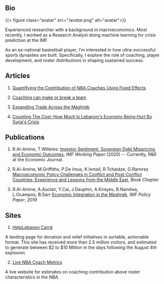 ## Bio 

{{< figure class="avatar" src="/avatar.png" alt="avatar">}}

Experienced researcher with a background in macroeconomics. Most recently, I worked as a Research Analyst doing machine learning for crisis prediction at the IMF.

As an ex-national basketball player, I'm interested in how ultra-successful sports dynasties are built. Specifically, I explore the role of coaching, player development, and roster distributions in shaping sustained success. 

## Articles

1. [Quantifying the Contribution of NBA Coaches Using Fixed Effects](https://towardsdatascience.com/quantifying-the-contribution-of-nba-coaches-using-fixed-effects-56f77f22153a)

2. [Coaching can make or break a team](https://ramzyalamine.medium.com/coaching-can-make-or-break-a-team-just-ask-doc-rivers-67ce3ed051c7)

3. [Expanding Trade Across the Maghreb](https://blogs.imf.org/2019/04/23/expanding-trade-across-the-maghreb/)

4. [Counting The Cost: How Much Is Lebanon's Economy Being Hurt By Syria's Crisis](https://www.executive-magazine.com/economics-policy/lebanon-syria-crisis)


<!-- 2. [The Case for Flow Over Talent in the NBA](/posts/nba-flow)
 -->

## Publications

  1. R.Al-Amine, T.Willems: [Investor Sentiment, Sovereign Debt Mispricing, and Economic Outcomes]((https://www.imf.org/en/Publications/WP/Issues/2020/08/14/Investor-Sentiment-Sovereign-Debt-Mispricing-and-Economic-Outcomes-49569)); _IMF Working Paper_ (2020) -- Currently, R&R at the Economic Journal.

  2. R.Al-Amine, M.Griffiths, P.De Imus, K.Ismail, R.Tchaidze, G.Ramirez [Macroeconomic Policy Challenges in Conflict and Post-Conflict Countries: Experience and Lessons from the Middle East](https://oxford.universitypressscholarship.com/view/10.1093/oso/9780198853091.001.0001/oso-9780198853091-chapter-19), _Book Chapter_

  3. R.Al-Amine, A.Auclair, Y.Cai, J.Dauphin, A.Kireyev, B.Nandwa, L.Ocampos, B.Sarr [Economic Integration in the Maghreb](https://www.imf.org/en/Publications/Departmental-Papers-Policy-Papers/Issues/2019/02/08/Economic-Integration-in-the-Maghreb-An-Untapped-Source-of-Growth-46273), *IMF Policy Paper*, 2019


## Sites

1. [HelpLebanon Carrd](https://helplebanon.carrd.co/) 

A landing page for donation and relief initiatives in sortable, actionable format. This site has received more than 2.5 million visitors, and estimated to generate between $2 to $10 Million in the days following the August 4th explosion. 

2. [Live NBA Coach Metrics](https://nbacoacheffects.herokuapp.com/)
    
A live website for estimates on coaching contribution above roster characteristics in the NBA. 

<!-- ---

## Awards


Year | Award | Category
-----|-------|--------
2010 |   | Won Outstanding Lead Actor in a miniseries or a movie
2018 | IMF Innovation | Won Innovation Champion 
2010 | FIBA | Selected on the Lebanese Under-18 National Team

--- -->

